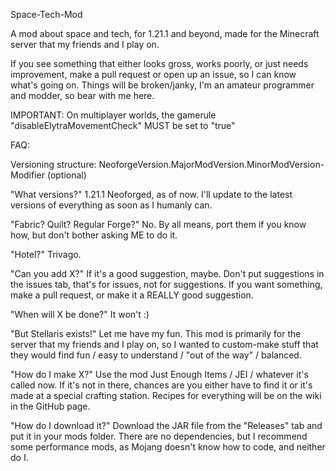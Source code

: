 Space-Tech-Mod

A mod about space and tech, for 1.21.1 and beyond, made for the Minecraft server that
my friends and I play on.

If you see something that either looks gross, works poorly, or just needs improvement, make a pull request
or open up an issue, so I can know what's going on. Things will be broken/janky, I'm an amateur programmer
and modder, so bear with me here.

IMPORTANT: On multiplayer worlds, the gamerule "disableElytraMovementCheck" MUST be set to "true"

FAQ:

Versioning structure: NeoforgeVersion.MajorModVersion.MinorModVersion-Modifier (optional)

"What versions?" 1.21.1 Neoforged, as of now. I'll update to the latest versions of everything as soon as
I humanly can.

"Fabric? Quilt? Regular Forge?" No. By all means, port them if you know how, but don't bother asking ME to do it.

"Hotel?" Trivago.

"Can you add X?"  If it's a good suggestion, maybe. Don't put suggestions in the issues tab, that's
for issues, not for suggestions. If you want something, make a pull request, or make it a REALLY good
suggestion.

"When will X be done?" It won't :)

"But Stellaris exists!" Let me have my fun. This mod is primarily for the server that my friends and I play on,
so I wanted to custom-make stuff that they would find fun / easy to understand / "out of the way" / balanced.

"How do I make X?" Use the mod Just Enough Items / JEI / whatever it's called now.
If it's not in there, chances are you either have to find it or it's made at a special
crafting station. Recipes for everything will be on the wiki in the GitHub page.

"How do I download it?" Download the JAR file from the "Releases" tab and put it in your
mods folder. There are no dependencies, but I recommend some performance mods, as Mojang doesn't know how to code, and
neither do I.
